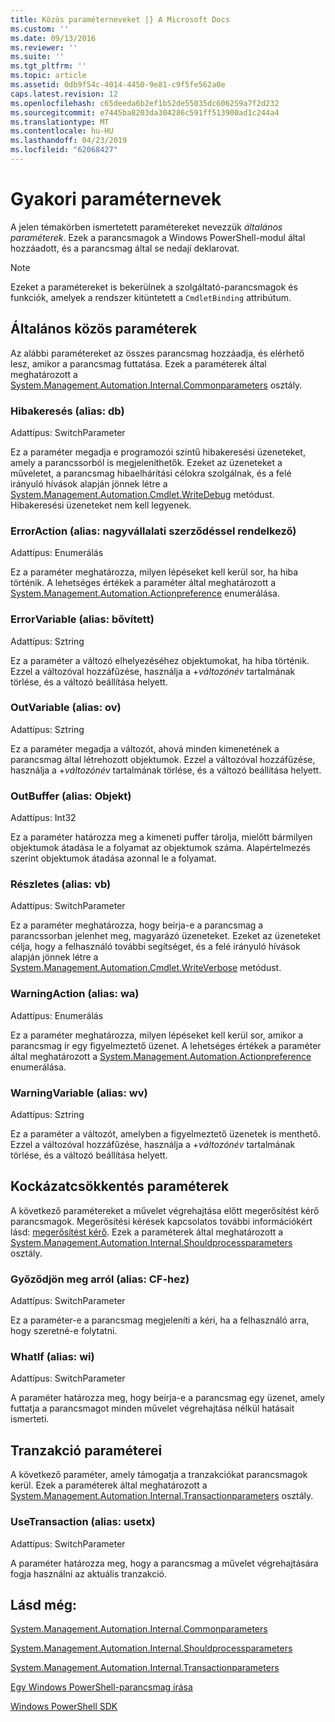 ```yaml
---
title: Közös paraméterneveket |} A Microsoft Docs
ms.custom: ''
ms.date: 09/13/2016
ms.reviewer: ''
ms.suite: ''
ms.tgt_pltfrm: ''
ms.topic: article
ms.assetid: 0db9f54c-4014-4450-9e81-c9f5fe562a0e
caps.latest.revision: 12
ms.openlocfilehash: c65deeda6b2ef1b52de55035dc606259a7f2d232
ms.sourcegitcommit: e7445ba8203da304286c591ff513900ad1c244a4
ms.translationtype: MT
ms.contentlocale: hu-HU
ms.lasthandoff: 04/23/2019
ms.locfileid: "62068427"
---
```

# <a name="common-parameter-names"></a>Gyakori paraméternevek

A jelen témakörben ismertetett paramétereket nevezzük *általános paraméterek*. Ezek a parancsmagok a Windows PowerShell-modul által hozzáadott, és a parancsmag által se nedají deklarovat.

> [!NOTE]
> Ezeket a paramétereket is bekerülnek a szolgáltató-parancsmagok és funkciók, amelyek a rendszer kitüntetett a `CmdletBinding` attribútum.

## <a name="general-common-parameters"></a>Általános közös paraméterek

Az alábbi paramétereket az összes parancsmag hozzáadja, és elérhető lesz, amikor a parancsmag futtatása. Ezek a paraméterek által meghatározott a [System.Management.Automation.Internal.Commonparameters](/dotnet/api/System.Management.Automation.Internal.CommonParameters) osztály.

### <a name="debug-alias-db"></a>Hibakeresés (alias: db)

Adattípus: SwitchParameter

Ez a paraméter megadja e programozói szintű hibakeresési üzeneteket, amely a parancssorból is megjeleníthetők. Ezeket az üzeneteket a műveletet, a parancsmag hibaelhárítási célokra szolgálnak, és a felé irányuló hívások alapján jönnek létre a [System.Management.Automation.Cmdlet.WriteDebug](/dotnet/api/System.Management.Automation.Cmdlet.WriteDebug) metódust. Hibakeresési üzeneteket nem kell legyenek.

### <a name="erroraction-alias-ea"></a>ErrorAction (alias: nagyvállalati szerződéssel rendelkező)

Adattípus: Enumerálás

Ez a paraméter meghatározza, milyen lépéseket kell kerül sor, ha hiba történik. A lehetséges értékek a paraméter által meghatározott a [System.Management.Automation.Actionpreference](/dotnet/api/System.Management.Automation.ActionPreference) enumerálása.

### <a name="errorvariable-alias-ev"></a>ErrorVariable (alias: bővített)

Adattípus: Sztring

Ez a paraméter a változó elhelyezéséhez objektumokat, ha hiba történik. Ezzel a változóval hozzáfűzése, használja a +*változónév* tartalmának törlése, és a változó beállítása helyett.

### <a name="outvariable-alias-ov"></a>OutVariable (alias: ov)

Adattípus: Sztring

Ez a paraméter megadja a változót, ahová minden kimenetének a parancsmag által létrehozott objektumok. Ezzel a változóval hozzáfűzése, használja a +*változónév* tartalmának törlése, és a változó beállítása helyett.

### <a name="outbuffer-alias-ob"></a>OutBuffer (alias: Objekt)

Adattípus: Int32

Ez a paraméter határozza meg a kimeneti puffer tárolja, mielőtt bármilyen objektumok átadása le a folyamat az objektumok száma. Alapértelmezés szerint objektumok átadása azonnal le a folyamat.

### <a name="verbose-alias-vb"></a>Részletes (alias: vb)

Adattípus: SwitchParameter

Ez a paraméter meghatározza, hogy beírja-e a parancsmag a parancssorban jelenhet meg, magyarázó üzeneteket. Ezeket az üzeneteket célja, hogy a felhasználó további segítséget, és a felé irányuló hívások alapján jönnek létre a [System.Management.Automation.Cmdlet.WriteVerbose](/dotnet/api/System.Management.Automation.Cmdlet.WriteVerbose) metódust.

### <a name="warningaction-alias-wa"></a>WarningAction (alias: wa)

Adattípus: Enumerálás

Ez a paraméter meghatározza, milyen lépéseket kell kerül sor, amikor a parancsmag ír egy figyelmeztető üzenet. A lehetséges értékek a paraméter által meghatározott a [System.Management.Automation.Actionpreference](/dotnet/api/System.Management.Automation.ActionPreference) enumerálása.

### <a name="warningvariable-alias-wv"></a>WarningVariable (alias: wv)

Adattípus: Sztring

Ez a paraméter a változót, amelyben a figyelmeztető üzenetek is menthető. Ezzel a változóval hozzáfűzése, használja a +*változónév* tartalmának törlése, és a változó beállítása helyett.

## <a name="risk-mitigation-parameters"></a>Kockázatcsökkentés paraméterek

A következő paramétereket a művelet végrehajtása előtt megerősítést kérő parancsmagok. Megerősítési kérések kapcsolatos további információkért lásd: [megerősítést kérő](./requesting-confirmation-from-cmdlets.md). Ezek a paraméterek által meghatározott a [System.Management.Automation.Internal.Shouldprocessparameters](/dotnet/api/System.Management.Automation.Internal.ShouldProcessParameters) osztály.

### <a name="confirm-alias-cf"></a>Győződjön meg arról (alias: CF-hez)

Adattípus: SwitchParameter

Ez a paraméter-e a parancsmag megjeleníti a kéri, ha a felhasználó arra, hogy szeretné-e folytatni.

### <a name="whatif-alias-wi"></a>WhatIf (alias: wi)

Adattípus: SwitchParameter

A paraméter határozza meg, hogy beírja-e a parancsmag egy üzenet, amely futtatja a parancsmagot minden művelet végrehajtása nélkül hatásait ismerteti.

## <a name="transaction-parameters"></a>Tranzakció paraméterei

A következő paraméter, amely támogatja a tranzakciókat parancsmagok kerül. Ezek a paraméterek által meghatározott a [System.Management.Automation.Internal.Transactionparameters](/dotnet/api/System.Management.Automation.Internal.TransactionParameters) osztály.

### <a name="usetransaction-alias-usetx"></a>UseTransaction (alias: usetx)

Adattípus: SwitchParameter

A paraméter határozza meg, hogy a parancsmag a művelet végrehajtására fogja használni az aktuális tranzakció.

## <a name="see-also"></a>Lásd még:

[System.Management.Automation.Internal.Commonparameters](/dotnet/api/System.Management.Automation.Internal.CommonParameters)

[System.Management.Automation.Internal.Shouldprocessparameters](/dotnet/api/System.Management.Automation.Internal.ShouldProcessParameters)

[System.Management.Automation.Internal.Transactionparameters](/dotnet/api/System.Management.Automation.Internal.TransactionParameters)

[Egy Windows PowerShell-parancsmag írása](./writing-a-windows-powershell-cmdlet.md)

[Windows PowerShell SDK](../windows-powershell-reference.md)
